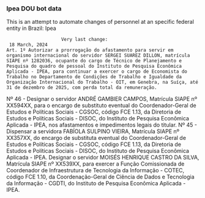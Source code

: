  ### Ipea DOU bot data
 This is an attempt to automate changes of personnel at an specific federal entity in Brazil: Ipea
 
                        Very last change: 
 	 18 March, 2024
	Art. 1º Autorizar a prorrogação do afastamento para servir em organismo internacional do servidor SERGEI SUAREZ DILLON, matrícula SIAPE nº 1282036, ocupante do cargo de Técnico de Planejamento e Pesquisa do quadro de pessoal do Instituto de Pesquisa Econômica Aplicada - IPEA, para continuar a exercer o cargo de Economista do Trabalho no Departamento de Condições de Trabalho e Igualdade da Organização Internacional do Trabalho - OIT, em Genebra, na Suíça, até 31 de dezembro de 2025, com perda total da remuneração.
Nº 46 - Designar o servidor ANDRÉ GAMBIER CAMPOS, Matrícula SIAPE nº XX594XX, para o encargo de substituto eventual do Coordenador-Geral de Estudos e Políticas Sociais - CGSOC, código FCE 1.13, da Diretoria de Estudos e Políticas Sociais - DISOC, do Instituto de Pesquisa Econômica Aplicada - IPEA, nos afastamentos e impedimentos legais do titular.
Nº 45 - Dispensar a servidora FABÍOLA SULPINO VIEIRA, Matrícula SIAPE nº XX357XX, do encargo de substituta eventual do Coordenador-Geral de Estudos e Políticas Sociais - CGSOC, código FCE 1.13, da Diretoria de Estudos e Políticas Sociais - DISOC, do Instituto de Pesquisa Econômica Aplicada - IPEA.
Designar o servidor MOISÉS HENRIQUE CASTRO DA SILVA, Matrícula SIAPE nº XX539XX, para exercer a Função Comissionada de Coordenador de Infraestrutura de Tecnologia da Informação - COTEC, código FCE 1.10, da Coordenação-Geral de Ciência de Dados e Tecnologia da Informação - CGDTI, do Instituto de Pesquisa Econômica Aplicada - IPEA.
